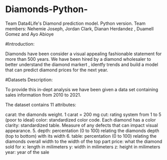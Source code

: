 # Diamonds-Python-
Team Data4Life's Diamond prediction model. Python version.
Team members: Nehemie Joseph, Jordan  Clark, Dianan  Herdandez , Duamell Gomez and Ayo Abioye

#Introduction:

Diamonds have been consider a visual appealing fashionable statement for more than 500 years. We have been hired by a diamond wholesaler to better understand the diamond markert , identfy trends and build a model that can predict diamond prices for the next year.

#Datasets Description:

To provide this in-dept analysis we have been given a data set containing sales information from 2010 to 2021.

The dataset contains 11 attributes:

carat: the diamonds weight. 1 carat = 200 mg
cut: rating system from 1 to 5 (poor to ideal)
color: standardized color code. Each diamond has a color
clarity: standardized table. Measure of any defects that can impact visual appearance. 5. depth: percentation (0 to 100) relating the diamonds depth (top to bottom) with its width 6. table: percentation (0 to 100) relating the diamonds overall width to the width of the top part
price: what the diamond sold for
x: length in milimeters
y: width in milimeters
z: height in milimeters
year: year of the sale
